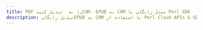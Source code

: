 ---title: PDF را به  تبدیل کنیدCHM، EPUB به CHM مبدل رایگان یا Perl SDKdescription: تبدیل رایگانEPUB به CHM با استفاده از Perl Cloud APIs & SDK همچنین اسناد PDF را در Cloud ایجاد، ویرایش و رندر کنید.---